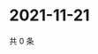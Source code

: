 # 2021-11-21

共 0 条

<!-- BEGIN WEIBO -->
<!-- 最后更新时间 Sun Nov 21 2021 23:11:38 GMT+0800 (China Standard Time) -->

<!-- END WEIBO -->

